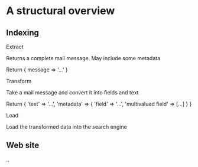 # A structural overview

## Indexing

Extract

Returns a complete mail message. May include some metadata

Return { message => '...' }

Transform

Take a mail message and convert it into fields and text

Return { 'text' => '...', 'metadata' => { 'field' => '...', 'multivalued field' => [...] } }

Load

Load the transformed data into the search engine

## Web site

..
